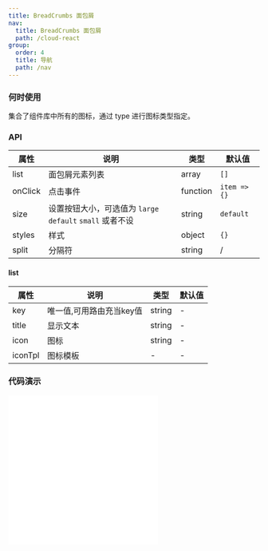 ```yaml
---
title: BreadCrumbs 面包屑
nav:
  title: BreadCrumbs 面包屑
  path: /cloud-react
group:
  order: 4
  title: 导航
  path: /nav
---
```


### 何时使用

集合了组件库中所有的图标，通过 type 进行图标类型指定。

### API

| 属性        | 说明                 | 类型             | 默认值     |
| ----------- | -------------------- | ---------------- | ---------- |
| list  | 面包屑元素列表         | array            | `[]`        |
| onClick  | 点击事件               | function            |`item => {}`         |
| size     | 设置按钮大小，可选值为 `large` `default` `small` 或者不设          | string          | `default` |
| styles      | 样式             | object | `{}`          |
| split      | 分隔符             | string | /          |

#### list
| 属性 | 说明 | 类型 | 默认值 |
| ----------- | -------------------- | ---------------- | ---------- |
| key | 唯一值,可用路由充当key值 | string | - |
| title | 显示文本 | string | - |
| icon | 图标 | string | - |
| iconTpl | 图标模板 | - | - |

 ### 代码演示 

<embed src="@components/bread-crumbs/demos/basic-bread-crumbs.md" /> 
<embed src="@components/bread-crumbs/demos/custom-split-crumbs.md" /> 
